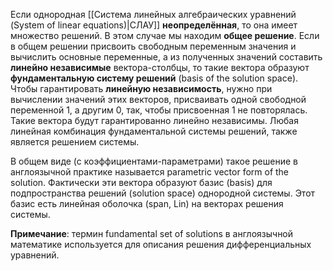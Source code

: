 Если однородная [[Система линейных алгебраических уравнений (System of linear equations)|СЛАУ]] **неопределённая**, то она имеет множество решений. В этом случае мы находим **общее решение**. Если в общем решении присвоить свободным переменным значения и вычислить основные переменные, а из полученных значений составить **линейно независимые** вектора-столбцы, то такие вектора образуют **фундаментальную систему решений** (basis of the solution space). Чтобы гарантировать **линейную независимость**, нужно при вычислении значений этих векторов, присваивать одной свободной переменной 1, а другим 0, так, чтобы присвоенная 1 не повторялась. Такие вектора будут гарантированно линейно независимы. Любая линейная комбинация фундаментальной системы решений, также является решением системы.

В общем виде (с коэффициентами-параметрами) такое решение в англоязычной практике называется parametric vector form of the solution. Фактически эти вектора образуют базис (basis) для подпространства решений (solution space) однородной системы. Этот базис есть линейная оболочка (span, Lin) на векторах решения системы.

**Примечание**: термин fundamental set of solutions в англоязычной математике используется для описания решения дифференциальных уравнений.